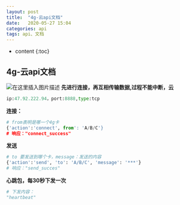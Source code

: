 ```yaml
---
layout: post
title:  "4g-云api文档"
date:   2020-05-27 15:04
categories: api
tags: api、文档
---
```


* content
{:toc}


##  4g-云api文档
![在这里插入图片描述](https://img-blog.csdnimg.cn/20200527145534152.png?x-oss-process=image/watermark,type_ZmFuZ3poZW5naGVpdGk,shadow_10,text_aHR0cHM6Ly9ibG9nLmNzZG4ubmV0L3FxXzQwOTY1MTc3,size_16,color_FFFFFF,t_70)
**先进行连接，再互相传输数据,过程不能中断，云**

```python
ip:47.92.222.94，port:8888,type:tcp
```
**连接：**

```python
# from表明是哪一个4g卡
{'action':'connect', from': 'A/B/C'}
# 响应："connect_success"
```
**发送**

```python
# to 要发送到哪个卡，message：发送的内容
{'action':'send', 'to': 'A/B/C', 'message': '***'}
# 响应："send_succes"
```
**心跳包，每30秒下发一次**

```python
# 下发内容：
"heartbeat"
```